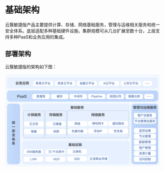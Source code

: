 # 基础架构

云簇敏捷版产品主要提供计算、存储、网络基础服务，管理与运维相关服务和统一安全体系。底层适配多种基础硬件设施，集群规模可从几台扩展至数十台，上层支持多种PaaS和业务应用的集成。

## 部署架构

云簇敏捷版的架构如下图：

![Basic-Infrastructure](../../../../image/JDStack-Agility/Basic-Infrastructure.jpg)

